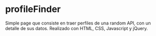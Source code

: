# profileFinder
Simple page que consiste en traer perfiles de una random API, con un detalle de sus datos. Realizado con HTML, CSS, Javascript y jQuery.

